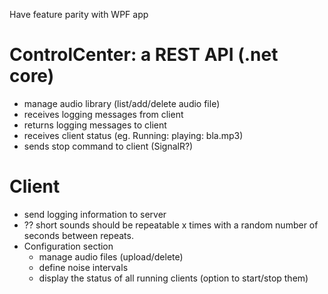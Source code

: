 Have feature parity with WPF app

# ControlCenter: a REST API (.net core)
- manage audio library (list/add/delete audio file)
- receives logging messages from client
- returns logging messages to client
- receives client status (eg. Running: playing: bla.mp3)
- sends stop command to client (SignalR?)

# Client
- send logging information to server
- ?? short sounds should be repeatable x times with a random number of seconds between repeats.
- Configuration section
  - manage audio files (upload/delete)
  - define noise intervals
  - display the status of all running clients (option to start/stop them)



